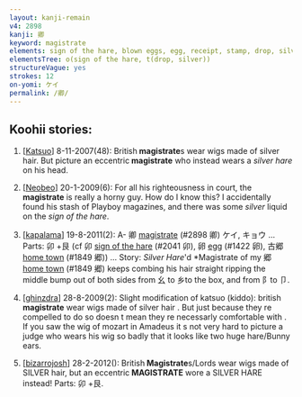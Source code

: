 ```yaml
---
layout: kanji-remain
v4: 2898
kanji: 卿
keyword: magistrate
elements: sign of the hare, blown eggs, egg, receipt, stamp, drop, silver
elementsTree: o(sign of the hare, t(drop, silver))
structureVague: yes
strokes: 12
on-yomi: ケイ
permalink: /卿/
---
```


## Koohii stories: 

1) [<a href="http://kanji.koohii.com/profile/Katsuo">Katsuo</a>] 8-11-2007(48): British<strong> magistrate</strong>s wear wigs made of silver hair. But picture an eccentric<strong> magistrate</strong> who instead wears a <em>silver hare</em> on his head.

2) [<a href="http://kanji.koohii.com/profile/Neobeo">Neobeo</a>] 20-1-2009(6): For all his righteousness in court, the<strong> magistrate</strong> is really a horny guy. How do I know this? I accidentally found his stash of Playboy magazines, and there was some <em>silver</em> liquid on the <em>sign of the hare</em>.

3) [<a href="http://kanji.koohii.com/profile/kapalama">kapalama</a>] 19-8-2011(2): A- 卿 <a href="../v4/2898.html">magistrate</a> (#2898 卿) ケイ, キョウ ... Parts: 卯 +艮 (cf 卯 <a href="../v4/2041.html">sign of the hare</a> (#2041 卯), 卵 <a href="../v4/1422.html">egg</a> (#1422 卵), 古郷 <a href="../v4/1849.html">home town</a> (#1849 郷)) ... Story: <em>Silver Hare</em>&#039;d *Magistrate of my 郷 <a href="../v4/1849.html">home town</a> (#1849 郷) keeps combing his hair straight ripping the middle bump out of both sides from 幺 to 乡to the box, and from 阝to 卩.

4) [<a href="http://kanji.koohii.com/profile/ghinzdra">ghinzdra</a>] 28-8-2009(2): Slight modification of katsuo (kiddo): british<strong> magistrate</strong> wear wigs made of silver hair . But just because they re compelled to do so doesn t mean they re necessarly comfortable with . If you saw the wig of mozart in Amadeus it s not very hard to picture a judge who wears his wig so badly that it looks like two huge hare/Bunny ears.

5) [<a href="http://kanji.koohii.com/profile/bizarrojosh">bizarrojosh</a>] 28-2-2012(): British<strong> Magistrate</strong>s/Lords wear wigs made of SILVER hair, but an eccentric<strong> MAGISTRATE</strong> wore a SILVER HARE instead! Parts: 卯 +艮.

